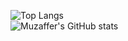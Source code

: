 ![Top Langs](https://github-readme-stats.vercel.app/api/top-langs/?username=anuraghazra&layout=compact&theme=radical)
<br>
![Muzaffer's GitHub stats](https://github-readme-stats.vercel.app/api?username=muzafferaltann&show_icons=true&theme=radical)

<!---
muzafferaltann/muzafferaltann is a ✨ special ✨ repository because its `README.md` (this file) appears on your GitHub profile.
You can click the Preview link to take a look at your changes.
--->
